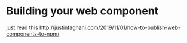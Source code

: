 # Building your web component

just read this http://justinfagnani.com/2019/11/01/how-to-publish-web-components-to-npm/
